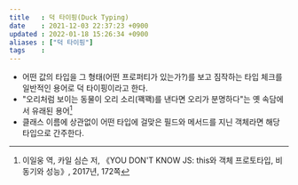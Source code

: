 ```yaml
---
title   : 덕 타이핑(Duck Typing) 
date    : 2021-12-03 22:37:23 +0900
updated : 2022-01-18 15:26:34 +0900
aliases : ["덕 타이핑"]
tags    : 
---
```


- 어떤 값의 타입을 그 형태(어떤 프로퍼티가 있는가?)를 보고 짐작하는 타입 체크를 일반적인 용어로 덕 타이핑이라고 한다.
- "오리처럼 보이는 동물이 오리 소리(꽥꽥)를 낸다면 오리가 분명하다"는 옛 속담에서 유래된 용어[^1]  
- 클래스 이름에 상관없이 어떤 타입에 걸맞은 필드와 메서드를 지닌 객체라면 해당 타입으로 간주한다.

[^1]: 이일웅 역, 카일 심슨 저, 《YOU DON'T KNOW JS: this와 객체 프로토타입, 비동기와 성능》, 2017년, 172쪽
